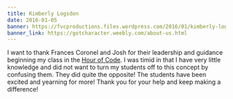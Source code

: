```yaml
---
title: Kimberly Logsdon
date: 2016-01-05
banner: https://fvcproductions.files.wordpress.com/2016/01/kimberly-logsdon.png?h=200
banner_link: https://gotcharacter.weebly.com/about-us.html
---
```


I want to thank Frances Coronel and Josh for their leadership and guidance beginning my class in the [Hour of Code](//hourofcode.com/us). I was timid in that I have very little knowledge and did not want to turn my students off to this concept by confusing them. They did quite the opposite! The students have been excited and yearning for more! Thank you for your help and keep making a difference!
